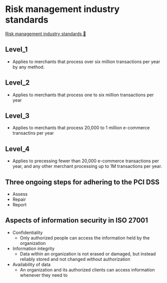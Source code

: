 # Risk management industry standards

[Risk management industry standards &#128279;](https://www.coursera.org/learn/strategies-for-cloud-security-risk-management/lecture/SrHuk/risk-management-industry-standards)

## Level_1

- Applies to merchants that process over six million transactions per year by any method.

## Level_2

- Applies to merchants that process one to six million transactions per year

## Level_3

- Applies to merchants that process 20,000 to 1 million e-commerce transactins per year

## Level_4

- Applies to precessing fewer than 20,000 e-commerce transactions per year, and any other merchant processing up to 1M transactions per year.

## Three ongoing steps for adhering to the PCI DSS

- Assess
- Repair
- Report

## Aspects of information security in ISO 27001

- Confidentiality
  - Only authorized people can access the information held by the organization
- Information integrity
  - Data within an organization is not erased or damaged, but instead reliably stored and not changed without authorization
- Availability of data
  - An organization and its authorized clients can access information whenever they need to
